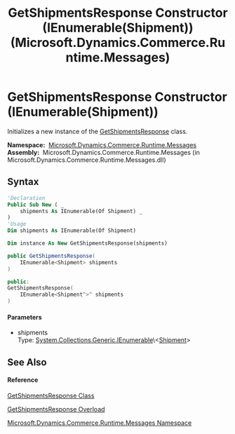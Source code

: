 ﻿---
title: GetShipmentsResponse Constructor (IEnumerable(Shipment)) (Microsoft.Dynamics.Commerce.Runtime.Messages)
TOCTitle: GetShipmentsResponse Constructor (IEnumerable(Shipment))
ms:assetid: M:Microsoft.Dynamics.Commerce.Runtime.Messages.GetShipmentsResponse.#ctor(System.Collections.Generic.IEnumerable{Microsoft.Dynamics.Commerce.Runtime.DataModel.Shipment})
ms:mtpsurl: https://technet.microsoft.com/en-us/library/microsoft.dynamics.commerce.runtime.messages.getshipmentsresponse.getshipmentsresponse(v=AX.60)
ms:contentKeyID: 49846381
ms.date: 05/18/2015
mtps_version: v=AX.60
dev_langs:
- vb
- csharp
- c++
---

# GetShipmentsResponse Constructor (IEnumerable(Shipment))

Initializes a new instance of the [GetShipmentsResponse](getshipmentsresponse-class-microsoft-dynamics-commerce-runtime-messages.md) class.

**Namespace:**  [Microsoft.Dynamics.Commerce.Runtime.Messages](microsoft-dynamics-commerce-runtime-messages-namespace.md)  
**Assembly:**  Microsoft.Dynamics.Commerce.Runtime.Messages (in Microsoft.Dynamics.Commerce.Runtime.Messages.dll)

## Syntax

``` vb
'Declaration
Public Sub New ( _
    shipments As IEnumerable(Of Shipment) _
)
'Usage
Dim shipments As IEnumerable(Of Shipment)

Dim instance As New GetShipmentsResponse(shipments)
```

``` csharp
public GetShipmentsResponse(
    IEnumerable<Shipment> shipments
)
```

``` c++
public:
GetShipmentsResponse(
    IEnumerable<Shipment^>^ shipments
)
```

#### Parameters

  - shipments  
    Type: [System.Collections.Generic.IEnumerable](https://technet.microsoft.com/en-us/library/9eekhta0\(v=ax.60\))\<[Shipment](shipment-class-microsoft-dynamics-commerce-runtime-datamodel.md)\>  

## See Also

#### Reference

[GetShipmentsResponse Class](getshipmentsresponse-class-microsoft-dynamics-commerce-runtime-messages.md)

[GetShipmentsResponse Overload](getshipmentsresponse-constructor-microsoft-dynamics-commerce-runtime-messages.md)

[Microsoft.Dynamics.Commerce.Runtime.Messages Namespace](microsoft-dynamics-commerce-runtime-messages-namespace.md)

